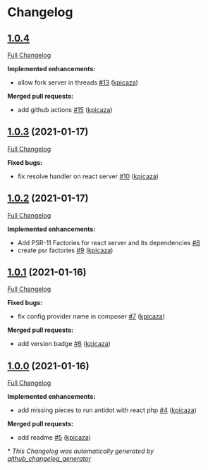 # Changelog

## [1.0.4](https://github.com/antidot-framework/react-framework/tree/1.0.4)

[Full Changelog](https://github.com/antidot-framework/react-framework/compare/1.0.3...1.0.4)

**Implemented enhancements:**

- allow fork server in threads [\#13](https://github.com/antidot-framework/react-framework/pull/13) ([kpicaza](https://github.com/kpicaza))

**Merged pull requests:**

- add github actions [\#15](https://github.com/antidot-framework/react-framework/pull/15) ([kpicaza](https://github.com/kpicaza))

## [1.0.3](https://github.com/antidot-framework/react-framework/tree/1.0.3) (2021-01-17)

[Full Changelog](https://github.com/antidot-framework/react-framework/compare/1.0.2...1.0.3)

**Fixed bugs:**

- fix resolve handler on react server [\#10](https://github.com/antidot-framework/react-framework/pull/10) ([kpicaza](https://github.com/kpicaza))

## [1.0.2](https://github.com/antidot-framework/react-framework/tree/1.0.2) (2021-01-17)

[Full Changelog](https://github.com/antidot-framework/react-framework/compare/1.0.1...1.0.2)

**Implemented enhancements:**

- Add PSR-11 Factories for react server and its dependencies [\#8](https://github.com/antidot-framework/react-framework/issues/8)
- create psr factories [\#9](https://github.com/antidot-framework/react-framework/pull/9) ([kpicaza](https://github.com/kpicaza))

## [1.0.1](https://github.com/antidot-framework/react-framework/tree/1.0.1) (2021-01-16)

[Full Changelog](https://github.com/antidot-framework/react-framework/compare/1.0.0...1.0.1)

**Fixed bugs:**

- fix config provider name in composer [\#7](https://github.com/antidot-framework/react-framework/pull/7) ([kpicaza](https://github.com/kpicaza))

**Merged pull requests:**

- add version badge [\#6](https://github.com/antidot-framework/react-framework/pull/6) ([kpicaza](https://github.com/kpicaza))

## [1.0.0](https://github.com/antidot-framework/react-framework/tree/1.0.0) (2021-01-16)

[Full Changelog](https://github.com/antidot-framework/react-framework/compare/4a86b63246e71d13168d95ba5212009a0b8481e7...1.0.0)

**Implemented enhancements:**

- add missing pieces to run antidot with react php [\#4](https://github.com/antidot-framework/react-framework/pull/4) ([kpicaza](https://github.com/kpicaza))

**Merged pull requests:**

- add readme [\#5](https://github.com/antidot-framework/react-framework/pull/5) ([kpicaza](https://github.com/kpicaza))



\* *This Changelog was automatically generated by [github_changelog_generator](https://github.com/github-changelog-generator/github-changelog-generator)*
